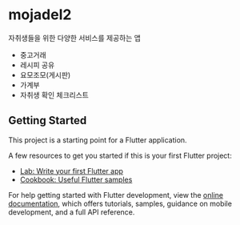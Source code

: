 # mojadel2

자취생들을 위한 다양한 서비스를 제공하는 앱

- 중고거래
- 레시피 공유
- 요모조모(게시판)
- 가계부
- 자취생 확인 체크리스트

## Getting Started

This project is a starting point for a Flutter application.

A few resources to get you started if this is your first Flutter project:

- [Lab: Write your first Flutter app](https://docs.flutter.dev/get-started/codelab)
- [Cookbook: Useful Flutter samples](https://docs.flutter.dev/cookbook)

For help getting started with Flutter development, view the
[online documentation](https://docs.flutter.dev/), which offers tutorials,
samples, guidance on mobile development, and a full API reference.

